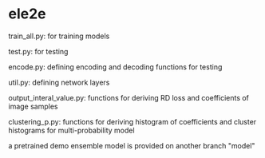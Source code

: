 # ele2e
train_all.py: for training models

test.py: for testing 

encode.py: defining encoding and decoding functions for testing

util.py: defining network layers

output_interal_value.py: functions for deriving RD loss and coefficients of image samples 

clustering_p.py: functions for deriving histogram of coefficients and cluster histograms for multi-probability model

a pretrained demo ensemble model is provided on another branch "model"
